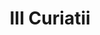 ---
title: III Curiatii

mediaPath: /videos/C_11_1905d-1080p.mp4
mediaPosition:  [296067.9450247373,4633950.447018224,128.2258335169477]
mediaRotation:  [-0.23555199323674567,0.6775802680368137,0.6580758494300156,-0.22877153504384926]
mediaScale: 1
cameraFOV: 37.79

# Pair of camera points and targets: [final point], ... , [entrance point]
cameraPath: [
    [[296065.7128652136,4633953.269501884,128.12071523666305],[296071.1498952068,4633946.394577332,128.3767593216298]],
    [[296062.2951367346,4633957.591093899,127.95976538681745],[296076.3290614996,4633939.845711956,128.62065992471307]],
    [[296059.29740369826,4633961.224311991,129.14667911055477],[296074.6188838128,4633945.123412672,124.86886489634765]],
    [[296054.56631680916,4633966.259749442,130.6638242131597],[296068.8344282612,4633950.226489427,123.47758910319797]],
    [[296047.12586743286,4633975.122295576,134.34999016699803],[296062.21462414734,4633959.123400329,128.9973106614901]],
    [[296037.6092733908,4633985.30484699,137.00971077831696],[296052.53950982186,4633969.150815633,131.6785085458364]]
]


animationEntry: 2000
---